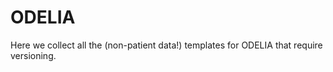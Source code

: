 # ODELIA

Here we collect all the (non-patient data!) templates for ODELIA that require versioning.
